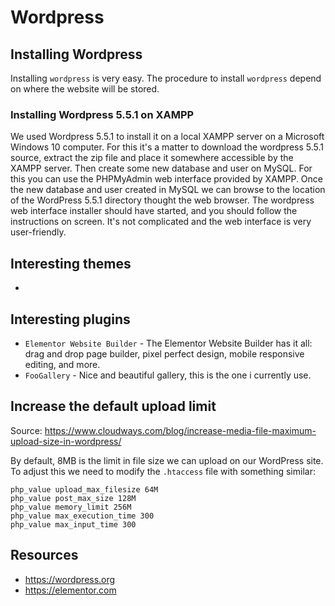 # Wordpress

## Installing Wordpress

Installing `wordpress` is very easy. The procedure to install `wordpress` depend on where the website will be stored.

### Installing Wordpress 5.5.1 on XAMPP

We used Wordpress 5.5.1 to install it on a local XAMPP server on a Microsoft Windows 10 computer. 
For this it's a matter to download the wordpress 5.5.1 source, extract the zip file and place it somewhere accessible by the XAMPP server. Then create some new database and user on MySQL. For this you can use the PHPMyAdmin web interface provided by XAMPP. Once the new database and user created in MySQL we can browse to the location of the WordPress 5.5.1 directory thought the web browser. The wordpress web interface installer should have started, and you should follow the instructions on screen. It's not complicated and the web interface is very user-friendly.

## Interesting themes

- 

## Interesting plugins

- `Elementor Website Builder` - The Elementor Website Builder has it all: drag and drop page builder, pixel perfect design, mobile responsive editing, and more.
- `FooGallery` - Nice and beautiful gallery, this is the one i currently use.

## Increase the default upload limit

Source: https://www.cloudways.com/blog/increase-media-file-maximum-upload-size-in-wordpress/

By default, 8MB is the limit in file size we can upload on our WordPress site. To adjust this we need to modify the `.htaccess` file with something similar:

    php_value upload_max_filesize 64M
    php_value post_max_size 128M
    php_value memory_limit 256M
    php_value max_execution_time 300
    php_value max_input_time 300

## Resources

- <https://wordpress.org>
- <https://elementor.com>
